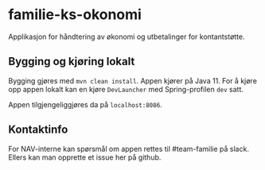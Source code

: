 # familie-ks-okonomi
Applikasjon for håndtering av økonomi og utbetalinger for kontantstøtte.

## Bygging og kjøring lokalt
Bygging gjøres med `mvn clean install`. Appen kjører på Java 11. For å kjøre opp appen lokalt kan en kjøre `DevLauncher` med Spring-profilen `dev` satt.

Appen tilgjengeliggjøres da på `localhost:8086`. 

## Kontaktinfo
For NAV-interne kan spørsmål om appen rettes til #team-familie på slack. Ellers kan man opprette et issue her på github.